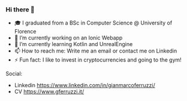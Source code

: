 ### Hi there 👋

- 🎓 I graduated from a BSc in Computer Science @ University of Florence
- 🔭 I’m currently working on an Ionic Webapp
- 🌱 I’m currently learning Kotlin and UnrealEngine
- 📫 How to reach me: Write me an email or contact me on Linkedin
- ⚡ Fun fact: I like to invest in cryptocurrencies and going to the gym!

Social:
- Linkedin https://www.linkedin.com/in/gianmarcoferruzzi/
- CV https://www.gferruzzi.it/
